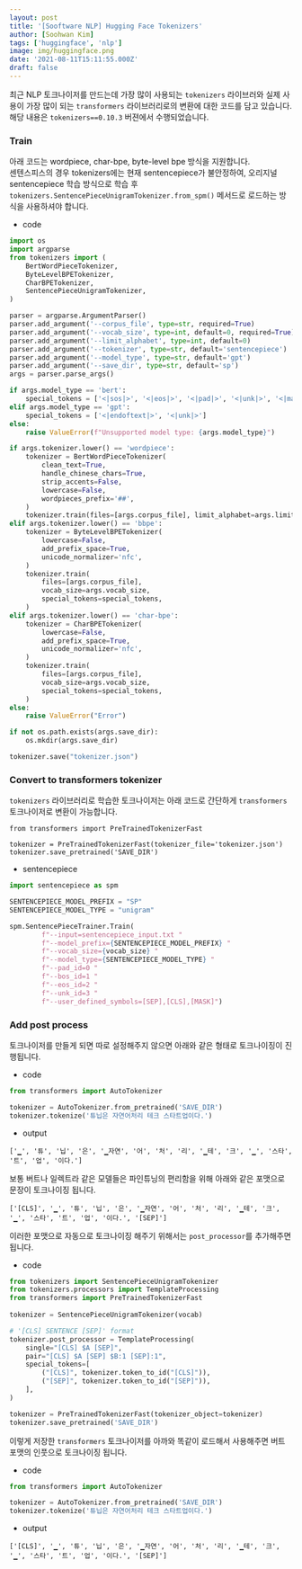 ```yaml
---
layout: post
title: '[Sooftware NLP] Hugging Face Tokenizers'
author: [Soohwan Kim]
tags: ['huggingface', 'nlp']
image: img/huggingface.png
date: '2021-08-11T15:11:55.000Z'
draft: false
---
```


최근 NLP 토크나이저를 만드는데 가장 많이 사용되는 `tokenizers` 라이브러와 실제 사용이 가장 많이 되는 `transformers` 라이브러리로의 변환에 대한 코드를 담고 있습니다. 해당 내용은 `tokenizers==0.10.3` 버젼에서 수행되었습니다.  

### Train 
  
아래 코드는 wordpiece, char-bpe, byte-level bpe 방식을 지원합니다.  
센텐스피스의 경우 tokenizers에는 현재 sentencepiece가 불안정하여, 오리지널 sentencepiece 학습 방식으로 학습 후 `tokenizers.SentencePieceUnigramTokenizer.from_spm()` 메서드로 로드하는 방식을 사용하셔야 합니다.
  
- code

```python
import os
import argparse
from tokenizers import (
    BertWordPieceTokenizer, 
    ByteLevelBPETokenizer, 
    CharBPETokenizer, 
    SentencePieceUnigramTokenizer,
)

parser = argparse.ArgumentParser()
parser.add_argument('--corpus_file', type=str, required=True)
parser.add_argument('--vocab_size', type=int, default=0, required=True)
parser.add_argument('--limit_alphabet', type=int, default=0)
parser.add_argument('--tokenizer', type=str, default='sentencepiece')
parser.add_argument('--model_type', type=str, default='gpt')
parser.add_argument('--save_dir', type=str, default='sp')
args = parser.parse_args()

if args.model_type == 'bert':
    special_tokens = ['<|sos|>', '<|eos|>', '<|pad|>', '<|unk|>', '<|mask|>', '<|sep|>', '<|cls|>']
elif args.model_type == 'gpt':
    special_tokens = ['<|endoftext|>', '<|unk|>']
else:
    raise ValueError(f"Unsupported model type: {args.model_type}")

if args.tokenizer.lower() == 'wordpiece':
    tokenizer = BertWordPieceTokenizer(
        clean_text=True,
        handle_chinese_chars=True,
        strip_accents=False,
        lowercase=False,
        wordpieces_prefix='##',
    )
    tokenizer.train(files=[args.corpus_file], limit_alphabet=args.limit_alphabet, vocab_size=args.vocab_size)
elif args.tokenizer.lower() == 'bbpe':
    tokenizer = ByteLevelBPETokenizer(
        lowercase=False,
        add_prefix_space=True,
        unicode_normalizer='nfc',
    )
    tokenizer.train(
        files=[args.corpus_file],
        vocab_size=args.vocab_size,
        special_tokens=special_tokens,
    )
elif args.tokenizer.lower() == 'char-bpe':
    tokenizer = CharBPETokenizer(
        lowercase=False,
        add_prefix_space=True,
        unicode_normalizer='nfc',
    )
    tokenizer.train(
        files=[args.corpus_file],
        vocab_size=args.vocab_size,
        special_tokens=special_tokens,
    )
else:
    raise ValueError("Error")

if not os.path.exists(args.save_dir):
    os.mkdir(args.save_dir)

tokenizer.save("tokenizer.json")
```

### Convert to transformers tokenizer
  
`tokenizers` 라이브러리로 학습한 토크나이저는 아래 코드로 간단하게 `transformers` 토크나이저로 변환이 가능합니다.
  

```python3
from transformers import PreTrainedTokenizerFast

tokenizer = PreTrainedTokenizerFast(tokenizer_file='tokenizer.json')
tokenizer.save_pretrained('SAVE_DIR')
```

- sentencepiece

```python
import sentencepiece as spm

SENTENCEPIECE_MODEL_PREFIX = "SP"
SENTENCEPIECE_MODEL_TYPE = "unigram"

spm.SentencePieceTrainer.Train(
        f"--input=sentencepiece_input.txt "
        f"--model_prefix={SENTENCEPIECE_MODEL_PREFIX} "
        f"--vocab_size={vocab_size} "
        f"--model_type={SENTENCEPIECE_MODEL_TYPE} "
        f"--pad_id=0 "
        f"--bos_id=1 "
        f"--eos_id=2 "
        f"--unk_id=3 "
        f"--user_defined_symbols=[SEP],[CLS],[MASK]")
```

### Add post process
  
토크나이저를 만들게 되면 따로 설정해주지 않으면 아래와 같은 형태로 토크나이징이 진행됩니다.  
  
- code

```python
from transformers import AutoTokenizer

tokenizer = AutoTokenizer.from_pretrained('SAVE_DIR')
tokenizer.tokenize('튜닙은 자연어처리 테크 스타트업이다.')
```

- output

```
['▁', '튜', '닙', '은', '▁자연', '어', '처', '리', '▁테', '크', '▁', '스타', '트', '업', '이다.']
```
  
보통 버트나 일렉트라 같은 모델들은 파인튜닝의 편리함을 위해 아래와 같은 포맷으로 문장이 토크나이징 됩니다.  
  
```
['[CLS]', '▁', '튜', '닙', '은', '▁자연', '어', '처', '리', '▁테', '크', '▁', '스타', '트', '업', '이다.', '[SEP]']
```
  
이러한 포맷으로 자동으로 토크나이징 해주기 위해서는 `post_processor`를 추가해주면 됩니다.  
  
- code

```python
from tokenizers import SentencePieceUnigramTokenizer
from tokenizers.processors import TemplateProcessing
from transformers import PreTrainedTokenizerFast
        
tokenizer = SentencePieceUnigramTokenizer(vocab)      

# '[CLS] SENTENCE [SEP]' format
tokenizer.post_processor = TemplateProcessing(
    single="[CLS] $A [SEP]",
    pair="[CLS] $A [SEP] $B:1 [SEP]:1",
    special_tokens=[
        ("[CLS]", tokenizer.token_to_id("[CLS]")),
        ("[SEP]", tokenizer.token_to_id("[SEP]")),
    ],
)

tokenizer = PreTrainedTokenizerFast(tokenizer_object=tokenizer)
tokenizer.save_pretrained('SAVE_DIR')
```

이렇게 저장한 `transformers` 토크나이저를 아까와 똑같이 로드해서 사용해주면 버트 포맷의 인풋으로 토크나이징 됩니다.
  
- code

```python
from transformers import AutoTokenizer

tokenizer = AutoTokenizer.from_pretrained('SAVE_DIR')
tokenizer.tokenize('튜닙은 자연어처리 테크 스타트업이다.')
```

- output

```
['[CLS]', '▁', '튜', '닙', '은', '▁자연', '어', '처', '리', '▁테', '크', '▁', '스타', '트', '업', '이다.', '[SEP]']
```
